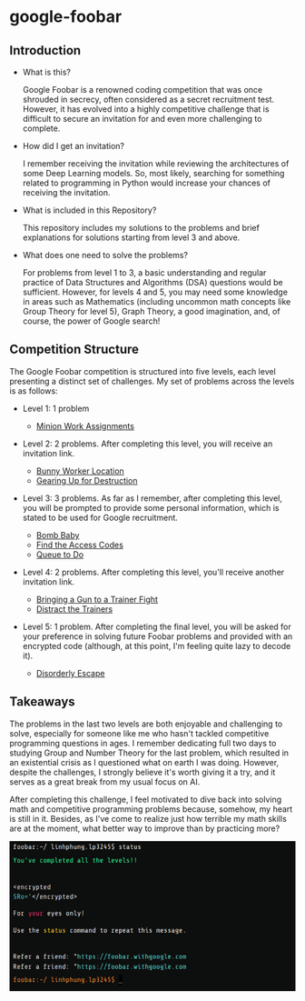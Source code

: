 # google-foobar

## Introduction
- What is this? 
  
    Google Foobar is a renowned coding competition that was once shrouded in secrecy, often considered as a secret recruitment test. However, it has evolved into a highly competitive challenge that is difficult to secure an invitation for and even more challenging to complete.

- How did I get an invitation?

    I remember receiving the invitation while reviewing the architectures of some Deep Learning models. So, most likely, searching for something related to programming in Python would increase your chances of receiving the invitation.

- What is included in this Repository?

    This repository includes my solutions to the problems and brief explanations for solutions starting from level 3 and above.

- What does one need to solve the problems?

    For problems from level 1 to 3, a basic understanding and regular practice of Data Structures and Algorithms (DSA) questions would be sufficient. However, for levels 4 and 5, you may need some knowledge in areas such as Mathematics (including uncommon math concepts like Group Theory for level 5), Graph Theory, a good imagination, and, of course, the power of Google search!

## Competition Structure
The Google Foobar competition is structured into five levels, each level presenting a distinct set of challenges. My set of problems across the levels is as follows:

- Level 1: 1 problem
  - [Minion Work Assignments](level1/minion-work-assignments)
- Level 2: 2 problems. After completing this level, you will receive an invitation link.
  - [Bunny Worker Location](level2/bunny-worker-locations/)
  - [Gearing Up for Destruction](level2/gearing-up-for-destruction/)
- Level 3: 3 problems. As far as I remember, after completing this level, you will be prompted to provide some personal information, which is stated to be used for Google recruitment.

  - [Bomb Baby](level3/bomb-baby/)
  - [Find the Access Codes](level3/find-the-access-codes/)
  - [Queue to Do](level3/queue-to-do/)
- Level 4: 2 problems. After completing this level, you'll receive another invitation link.

  - [Bringing a Gun to a Trainer Fight](level4/bringing-a-gun-to-a-trainer-fight/)
  - [Distract the Trainers](level4/distract-the-trainers/)
- Level 5: 1 problem. After completing the final level, you will be asked for your preference in solving future Foobar problems and provided with an encrypted code (although, at this point, I'm feeling quite lazy to decode it).
  - [Disorderly Escape](level5/disorderly-escape/)
  
## Takeaways

The problems in the last two levels are both enjoyable and challenging to solve, especially for someone like me who hasn't tackled competitive programming questions in ages. I remember dedicating full two days to studying Group and Number Theory for the last problem, which resulted in an existential crisis as I questioned what on earth I was doing. However, despite the challenges, I strongly believe it's worth giving it a try, and it serves as a great break from my usual focus on AI.

After completing this challenge, I feel motivated to dive back into solving math and competitive programming problems because, somehow, my heart is still in it. Besides, as I've come to realize just how terrible my math skills are at the moment, what better way to improve than by practicing more?

![My Foobar Experience](my-2024-foobar.png)

